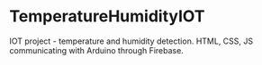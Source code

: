 # TemperatureHumidityIOT
IOT project - temperature and humidity detection.
HTML, CSS, JS communicating with Arduino through Firebase.
